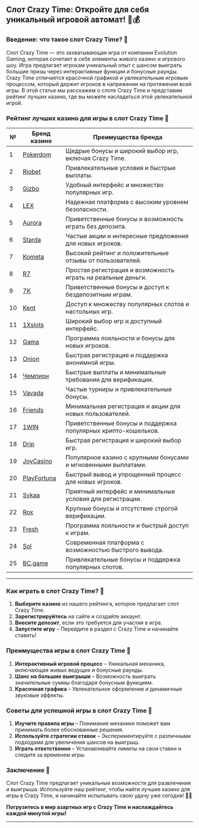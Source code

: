 ## Слот Crazy Time: Откройте для себя уникальный игровой автомат! 🎡💰

### Введение: что такое слот Crazy Time? 🎯

Слот Crazy Time — это захватывающая игра от компании Evolution Gaming, которая сочетает в себе элементы живого казино и игрового шоу. Игра предлагает игрокам уникальный опыт с шансом выиграть большие призы через интерактивные функции и бонусные раунды. Crazy Time отличается красочной графикой и увлекательным игровым процессом, который держит игроков в напряжении на протяжении всей игры. В этой статье мы расскажем о слоте Crazy Time и представим рейтинг лучших казино, где вы можете насладиться этой увлекательной игрой.

### Рейтинг лучших казино для игры в слот Crazy Time 🏅

| №  | Бренд казино  | Преимущества бренда                                            |
|----|---------------|---------------------------------------------------------------|
| 1  | [Pokerdom](https://brandplay.link/4k77v2yx) | Щедрые бонусы и широкий выбор игр, включая Crazy Time.     |
| 2  | [Riobet](https://brandplay.link/7xBLTPyj) | Привлекательные условия и быстрые выплаты.                   |
| 3  | [Gizbo](https://brandplay.link/bprXw4YV) | Удобный интерфейс и множество популярных игр.                |
| 4  | [LEX](https://brandplay.link/zW4hdDFV) | Надежная платформа с высоким уровнем безопасности.          |
| 5  | [Aurora](https://10trafic-stat2.com/click/668546556bcc6313411604bd/6766/13032/subaccount) | Приветственные бонусы и возможность играть без депозита.     |
| 6  | [Starda](https://brandplay.link/fB7xwRFL) | Частые акции и интересные предложения для новых игроков.      |
| 7  | [Kometa](https://brandplay.link/8ZymQJV8) | Высокий рейтинг и положительные отзывы от пользователей.      |
| 8  | [R7](https://brandplay.link/bMd3Yjsw) | Простая регистрация и возможность играть на реальные деньги.  |
| 9  | [7K](https://brandplay.link/BvQyFShp) | Приветственные бонусы и доступ к бездепозитным играм.       |
| 10 | [Kent](https://brandplay.link/Fv2WP3js) | Доступ к множеству популярных слотов и настольных игр.       |
| 11 | [1Xslots](https://brandplay.link/hSB1khtr) | Широкий выбор игр и доступный интерфейс.                     |
| 12 | [Gama](https://brandplay.link/j6NMKsDz) | Программа лояльности и бонусы для новых игроков.              |
| 13 | [Onion](https://brandplay.link/zBGRVpQ9) | Быстрая регистрация и поддержка анонимной игры.              |
| 14 | [Чемпион](https://temon-gter.cfd/go/lRq?p80412p304504pcc44t17455) | Быстрые выплаты и минимальные требования для верификации.    |
| 15 | [Vavada](https://vavadapartner.pro/?promo=ea5c9275-6854-4505-94fc-95ab18221945-linkb2) | Частые турниры и привлекательные бонусы.                      |
| 16 | [Friends](https://gofriends.vc/linkb2) | Минимальная регистрация и акции для новых пользователей.      |
| 17 | [1WIN](https://brandplay.link/smXVpBbG) | Приветственные бонусы и поддержка популярных крипто-кошельков. |
| 18 | [Drip](https://drp-ircp01.com/c07e6a3db) | Быстрая регистрация и широкий выбор игр.                     |
| 19 | [JoyCasino](https://rpc30.call2me.pro/?/ru/registration?apkpop=0&partner=p24970p3291217pc98f) | Популярное казино с крупными бонусами и мгновенными выплатами. |
| 20 | [PlayFortuna](https://fortunapromo.net/alt/playfortuna/registration?0dc4a9362a71feb7e3f165fb8e766f70) | Быстрый вывод и упрощенный процесс для новых игроков.        |
| 21 | [Sykaa](https://s-two-way.com/?source=linkb2&pid=30697) | Приятный интерфейс и минимальные условия для регистрации.     |
| 22 | [Rox](https://rox-pvwfpjgcxe.com/cb1ee18a5) | Крупные бонусы и отсутствие строгой верификации.              |
| 23 | [Fresh](https://fresh-eumwkxwao.com/c3f7b485d) | Программа лояльности и быстрый доступ к играм.                |
| 24 | [Sol](https://sol-mmtdzfbaco.com/cb2415bca) | Современная платформа с возможностью быстрого вывода.         |
| 25 | [BC.game](https://partnerbcgame.com/dcc53d441) | Привлекательные бонусы и поддержка популярных слотов.         |

---

### Как играть в слот Crazy Time? 🎲

1. **Выберите казино** из нашего рейтинга, которое предлагает слот Crazy Time.
2. **Зарегистрируйтесь** на сайте и создайте аккаунт.
3. **Внесите депозит**, если это требуется для участия в игре.
4. **Запустите игру** – Перейдите в раздел с Crazy Time и начинайте ставить!

### Преимущества игры в слот Crazy Time 🎉

1. **Интерактивный игровой процесс** – Уникальная механика, включающая живых ведущих и бонусные раунды.
2. **Шанс на большие выигрыши** – Возможность выиграть значительные суммы благодаря бонусным функциям.
3. **Красочная графика** – Увлекательное оформление и динамичные звуковые эффекты.

### Советы для успешной игры в слот Crazy Time 🎯

1. **Изучите правила игры** – Понимание механики поможет вам принимать более обоснованные решения.
2. **Используйте стратегии ставок** – Экспериментируйте с различными подходами для увеличения шансов на выигрыш.
3. **Играть ответственно** – Устанавливайте лимиты на свои ставки и следите за временем игры.

### Заключение 📝

Слот Crazy Time предлагает уникальные возможности для развлечения и выигрыша. Используйте наш рейтинг, чтобы найти лучшие казино для игры в Crazy Time, и начинайте испытывать свою удачу уже сегодня! 🎡💵

**Погрузитесь в мир азартных игр с Crazy Time и наслаждайтесь каждой минутой игры!**

---

